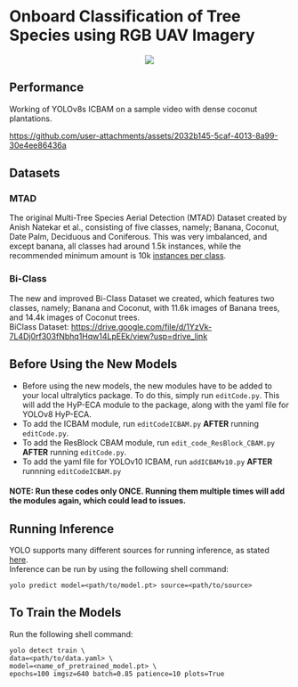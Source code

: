 # Onboard Classification of Tree Species using RGB UAV Imagery

<div align="center">
  <img src="https://github.com/user-attachments/assets/f18e01cb-8711-4e54-85d4-95c4a5ce9578" />
</div>

## Performance
Working of YOLOv8s ICBAM on a sample video with dense coconut plantations.

https://github.com/user-attachments/assets/2032b145-5caf-4013-8a99-30e4ee86436a

## Datasets
### MTAD
The original Multi-Tree Species Aerial Detection (MTAD) Dataset created by Anish Natekar et al., consisting of five classes, namely; Banana, Coconut, Date Palm, Deciduous and Coniferous. This was very imbalanced, and except banana, all classes had around 1.5k instances, while the recommended minimum amount is 10k <a href="https://docs.ultralytics.com/yolov5/tutorials/tips_for_best_training_results/">instances per class</a>.
### Bi-Class
The new and improved Bi-Class Dataset we created, which features
two classes, namely; Banana and Coconut, with 11.6k images
of Banana trees, and 14.4k images of Coconut trees.  
BiClass Dataset: https://drive.google.com/file/d/1YzVk-7L4Dj0rf303fNbhq1Hqw14LpEEk/view?usp=drive_link 

## Before Using the New Models
- Before using the new models, the new modules have to be added to your local ultralytics package. To do this, simply run `editCode.py`.  This will add the HyP-ECA module to the package, along with the yaml file for YOLOv8 HyP-ECA.  
- To add the ICBAM module, run `editCodeICBAM.py` **AFTER** running `editCode.py`.  
- To add the ResBlock CBAM module, run `edit_code_ResBlock_CBAM.py` **AFTER** running `editCode.py`.  
- To add the yaml file for YOLOv10 ICBAM, run `addICBAMv10.py` **AFTER** runnning `editCodeICBAM.py`  
  
#### NOTE: Run these codes only ONCE. Running them multiple times will add the modules again, which could lead to issues.  

## Running Inference
YOLO supports many different sources for running inference, as stated <a href="https://docs.ultralytics.com/modes/predict/#inference-sources">here</a>.    
Inference can be run by using the following shell command:
```
yolo predict model=<path/to/model.pt> source=<path/to/source>
```
## To Train the Models
Run the following shell command:  
```
yolo detect train \
data=<path/to/data.yaml> \
model=<name_of_pretrained_model.pt> \
epochs=100 imgsz=640 batch=0.85 patience=10 plots=True
```
